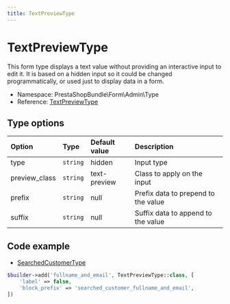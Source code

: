 ```yaml
---
title: TextPreviewType
---
```


# TextPreviewType

This form type displays a text value without providing an interactive input to edit it. It is based on a hidden input so it could be changed programmatically, or used just to display data in a form.

- Namespace: PrestaShopBundle\Form\Admin\Type
- Reference: [TextPreviewType](https://github.com/PrestaShop/PrestaShop/blob/8.0.x/src/PrestaShopBundle/Form/Admin/Type/TextPreviewType.php)

## Type options

| Option       | Type   | Default value                     | Description                                                                               |
| :----------- | :----- | :-------------------------------- | :---------------------------------------------------------------------------------------- |
| type | `string` | hidden | Input type |
| preview_class | `string` | text-preview | Class to apply on the input |
| prefix | `string` | null | Prefix data to prepend to the value |
| suffix | `string` | null | Suffix data to append to the value |

## Code example

- [SearchedCustomerType](https://github.com/PrestaShop/PrestaShop/blob/8.0.x/src/PrestaShopBundle/Form/Admin/Sell/Customer/SearchedCustomerType.php#L50-L53)

```php
$builder->add('fullname_and_email', TextPreviewType::class, [
    'label' => false,
    'block_prefix' => 'searched_customer_fullname_and_email',
])
```
